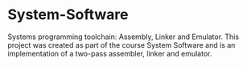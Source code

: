 # System-Software
Systems programming toolchain: Assembly, Linker and Emulator.
This project was created as part of the course System Software and is an implementation of a two-pass assembler, linker and emulator.
